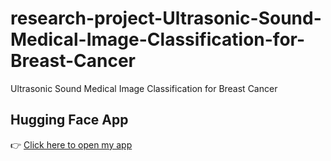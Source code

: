 # research-project-Ultrasonic-Sound-Medical-Image-Classification-for-Breast-Cancer
Ultrasonic Sound Medical Image Classification for Breast Cancer
## Hugging Face App
👉 [Click here to open my app](https://huggingface.co/spaces/Klipi/Breast-Cancer-Image-Segmentation)
